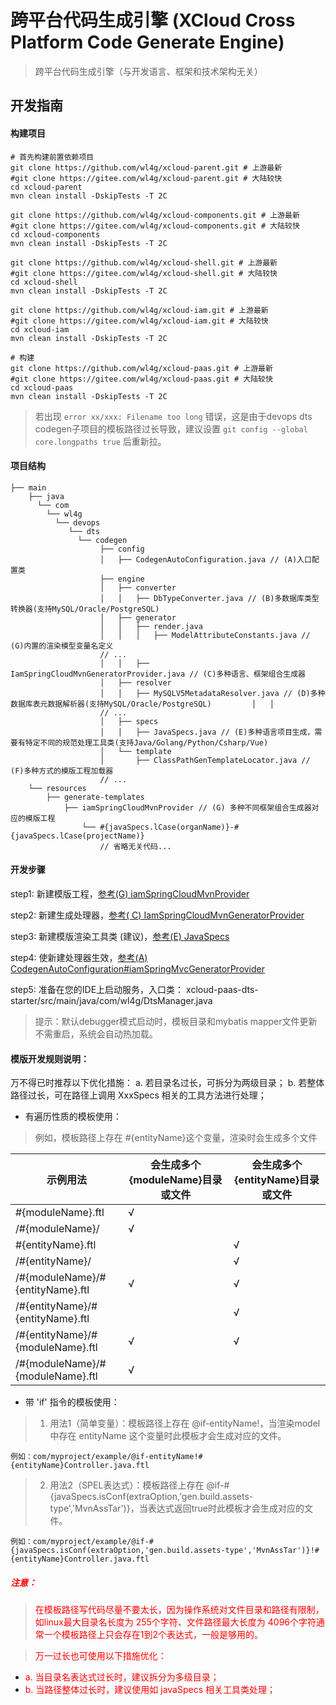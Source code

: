 # 跨平台代码生成引擎 (XCloud Cross Platform Code Generate Engine)

> 跨平台代码生成引擎（与开发语言、框架和技术架构无关）


## 开发指南

#### 构建项目

```
# 首先构建前置依赖项目
git clone https://github.com/wl4g/xcloud-parent.git # 上游最新
#git clone https://gitee.com/wl4g/xcloud-parent.git # 大陆较快
cd xcloud-parent
mvn clean install -DskipTests -T 2C

git clone https://github.com/wl4g/xcloud-components.git # 上游最新
#git clone https://gitee.com/wl4g/xcloud-components.git # 大陆较快
cd xcloud-components
mvn clean install -DskipTests -T 2C

git clone https://github.com/wl4g/xcloud-shell.git # 上游最新
#git clone https://gitee.com/wl4g/xcloud-shell.git # 大陆较快
cd xcloud-shell
mvn clean install -DskipTests -T 2C

git clone https://github.com/wl4g/xcloud-iam.git # 上游最新
#git clone https://gitee.com/wl4g/xcloud-iam.git # 大陆较快
cd xcloud-iam
mvn clean install -DskipTests -T 2C

# 构建
git clone https://github.com/wl4g/xcloud-paas.git # 上游最新
#git clone https://gitee.com/wl4g/xcloud-paas.git # 大陆较快
cd xcloud-paas
mvn clean install -DskipTests -T 2C
```
> 若出现  ```error xx/xxx: Filename too long```  错误，这是由于devops dts codegen子项目的模板路径过长导致，建议设置 ```git config --global core.longpaths true``` 后重新拉。

#### 项目结构
```
├── main
    ├── java
      └── com
    	└── wl4g
          └── devops
             └── dts
               └── codegen
                    ├── config
                    │   ├── CodegenAutoConfiguration.java // (A)入口配置类
                    ├── engine
                    │   ├── converter
                    │   │   ├── DbTypeConverter.java // (B)多数据库类型转换器(支持MySQL/Oracle/PostgreSQL)
                    │   ├── generator
                    │   │   ├── render.java
                    │   │   │   ├── ModelAttributeConstants.java // (G)内置的渲染模型变量名定义
                    // ...
                    │   │   ├── IamSpringCloudMvnGeneratorProvider.java // (C)多种语言、框架组合生成器
                    │   ├── resolver
                    │   │   ├── MySQLV5MetadataResolver.java // (D)多种数据库表元数据解析器(支持MySQL/Oracle/PostgreSQL)         │   │
                    // ...
                    │   ├── specs
                    │   │   ├── JavaSpecs.java // (E)多种语言项目生成，需要有特定不同的规范处理工具类(支持Java/Golang/Python/Csharp/Vue)
                    │   └── template
                    │       ├── ClassPathGenTemplateLocator.java // (F)多种方式的模版工程加载器
                    // ...
    └── resources
        ├── generate-templates
            ├── iamSpringCloudMvnProvider // (G) 多种不同框架组合生成器对应的模版工程
                └── #{javaSpecs.lCase(organName)}-#{javaSpecs.lCase(projectName)}
                    // 省略无关代码...

```


#### 开发步骤
step1: 新建模版工程，[参考(G) iamSpringCloudMvnProvider](src/main/resources/generate-templates/iamSpringCloudMvnProvider)

step2: 新建生成处理器，[参考( C) IamSpringCloudMvnGeneratorProvider](src/main/java/com/wl4g/devops/dts/codegen/engine/generator/IamSpringCloudMvnGeneratorProvider.java)

step3: 新建模版渲染工具类 (建议)，[参考(E) JavaSpecs](src/main/java/com/wl4g/devops/dts/codegen/engine/specs/JavaSpecs.java)

step4: 使新建处理器生效，[参考(A) CodegenAutoConfiguration#iamSpringMvcGeneratorProvider](src/main/java/com/wl4g/devops/dts/codegen/config/CodegenAutoConfiguration.java#iamSpringMvcGeneratorProvider)

step5: 准备在您的IDE上启动服务，入口类：  xcloud-paas-dts-starter/src/main/java/com/wl4g/DtsManager.java

> 提示：默认debugger模式启动时，模板目录和mybatis mapper文件更新不需重启，系统会自动热加载。

#### 模版开发规则说明：

万不得已时推荐以下优化措施：
a. 若目录名过长，可拆分为两级目录；
b. 若整体路径过长，可在路径上调用 XxxSpecs 相关的工具方法进行处理；
</font>


- 有遍历性质的模板使用：
> 例如，模板路径上存在 #{entityName}这个变量，渲染时会生成多个文件

|示例用法|会生成多个{moduleName}目录或文件|会生成多个{entityName}目录或文件|
|-|-|-|
|#{moduleName}.ftl|√||
|/#{moduleName}/|√||
|#{entityName}.ftl||√|
|/#{entityName}/||√|
|/#{moduleName}/#{entityName}.ftl|√|√|
|/#{entityName}/#{entityName}.ftl||√|
|/#{entityName}/#{moduleName}.ftl|√|√|
|/#{moduleName}/#{moduleName}.ftl|√||


- 带 'if' 指令的模板使用：
> 1. 用法1（简单变量）：模板路径上存在 @if-entityName!，当渲染model中存在 entityName 这个变量时此模板才会生成对应的文件。
```
例如：com/myproject/example/@if-entityName!#{entityName}Controller.java.ftl
```

> 2. 用法2（SPEL表达式）：模板路径上存在 @if-#{javaSpecs.isConf(extraOption,'gen.build.assets-type','MvnAssTar')}，当表达式返回true时此模板才会生成对应的文件。

```
例如：com/myproject/example/@if-#{javaSpecs.isConf(extraOption,'gen.build.assets-type','MvnAssTar')}!#{entityName}Controller.java.ftl
```


##### <font color=red>注意：</font>
> <font color=red>在模板路径写代码尽量不要太长，因为操作系统对文件目录和路径有限制，如linux最大目录名长度为 255个字符、文件路径最大长度为 4096个字符通常一个模板路径上只会存在1到2个表达式，一般是够用的。</font>

> <font color=red>万一过长也可使用以下措施优化：</font>

- <font color=red>a. 当目录名表达式过长时，建议拆分为多级目录；</font>
- <font color=red>b. 当路径整体过长时，建议使用如 javaSpecs 相关工具类处理；</font>
